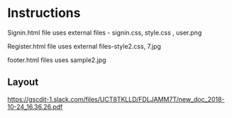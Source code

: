 # Instructions
Signin.html file uses external files - signin.css,  style.css , user.png

Register.html file uses external files-style2.css, 7.jpg

footer.html files uses sample2.jpg


## Layout
https://gscdit-1.slack.com/files/UCT8TKLLD/FDLJAMM7T/new_doc_2018-10-24_16.36.26.pdf

